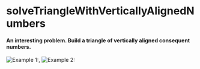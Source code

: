 # solveTriangleWithVerticallyAlignedNumbers

#### An interesting problem. Build a triangle of vertically aligned consequent numbers.

![Example 1:](exampleIMG_7989.JPG), ![Example 2:](exampleIMG_1859.JPG)
